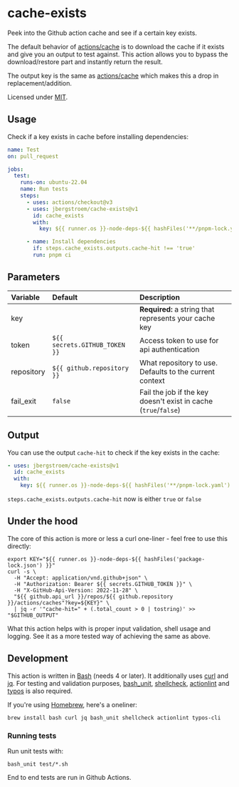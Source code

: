 # cache-exists

Peek into the Github action cache and see if a certain key exists.

The default behavior of [actions/cache][gh-cache] is to download the cache if it exists and give you
an output to test against. This action allows you to bypass the download/restore part and instantly
return the result.

The output key is the same as [actions/cache][gh-cache] which makes this a drop in replacement/addition.

Licensed under [MIT][license].

## Usage

Check if a key exists in cache before installing dependencies:

```yaml
name: Test
on: pull_request

jobs:
  test:
    runs-on: ubuntu-22.04
    name: Run tests
    steps:
      - uses: actions/checkout@v3
      - uses: jbergstroem/cache-exists@v1
        id: cache_exists
        with:
          key: ${{ runner.os }}-node-deps-${{ hashFiles('**/pnpm-lock.yaml') }}

      - name: Install dependencies
        if: steps.cache_exists.outputs.cache-hit !== 'true'
        run: pnpm ci
```

## Parameters

| Variable   | Default                       | Description                                                     |
| :--------- | :---------------------------- | :-------------------------------------------------------------- |
| key        |                               | **Required:** a string that represents your cache key           |
| token      | `${{ secrets.GITHUB_TOKEN }}` | Access token to use for api authentication                      |
| repository | `${{ github.repository }}`    | What repository to use. Defaults to the current context      |
| fail_exit  | `false`                       | Fail the job if the key doesn't exist in cache (`true`/`false`) |

## Output

You can use the output `cache-hit` to check if the key exists in the cache:

```yaml
- uses: jbergstroem/cache-exists@v1
  id: cache_exists
  with:
    key: ${{ runner.os }}-node-deps-${{ hashFiles('**/pnpm-lock.yaml') }}
```

`steps.cache_exists.outputs.cache-hit` now is either `true` or `false`

## Under the hood

The core of this action is more or less a curl one-liner - feel free to use this directly:

```shell
export KEY="${{ runner.os }}-node-deps-${{ hashFiles('package-lock.json') }}"
curl -s \
  -H "Accept: application/vnd.github+json" \
  -H "Authorization: Bearer ${{ secrets.GITHUB_TOKEN }}" \
  -H "X-GitHub-Api-Version: 2022-11-28" \
  "${{ github.api_url }}/repos/${{ github.repository }}/actions/caches"?key=${KEY}" \
  | jq -r '"cache-hit=" + (.total_count > 0 | tostring)' >> "$GITHUB_OUTPUT"
```

What this action helps with is proper input validation, shell usage and logging. See it as a
more tested way of achieving the same as above.

## Development

This action is written in [Bash][bash] (needs 4 or later). It additionally uses [curl][curl] and [jq][jq]. For
testing and validation purposes, [bash_unit][bash_unit], [shellcheck][shellcheck], [actionlint][actionlint] and [typos][typos] is also required.

If you're using [Homebrew][brew], here's a oneliner:

```shell
brew install bash curl jq bash_unit shellcheck actionlint typos-cli
```

### Running tests

Run unit tests with:

```shell
bash_unit test/*.sh
```

End to end tests are run in Github Actions.

[gh-cache]: https://github.com/actions/cache
[bash]: https://www.gnu.org/software/bash/
[curl]: https://curl.se/
[jq]: https://stedolan.github.io/jq/
[bash_unit]: https://github.com/pgrange/bash_unit
[shellcheck]: https://www.shellcheck.net
[actionlint]: https://github.com/rhysd/actionlint
[typos]: https://crates.io/crates/typos-cli
[brew]: https://brew.sh
[license]: ./LICENSE
